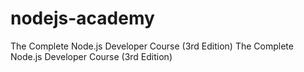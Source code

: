 # nodejs-academy
The Complete Node.js Developer Course (3rd Edition) The Complete Node.js Developer Course (3rd Edition)
